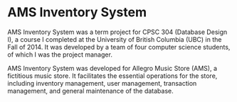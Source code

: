 # AMS Inventory System

AMS Inventory System was a term project for CPSC 304 (Database Design I), a course I completed at the University of British Columbia (UBC) in the Fall of 2014. It was developed by a team of four computer science students, of which I was the project manager.

AMS Inventory System was developed for Allegro Music Store (AMS), a fictitious music store. It facilitates the essential operations for the store, including inventory management, user management, transaction management, and general maintenance of the database.
